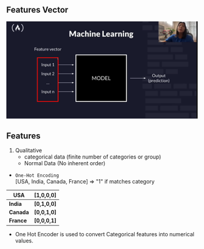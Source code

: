 ## Features Vector
![Alt text](image.png)

## Features
1. Qualitative
    * categorical data (finite number of categories or    group)
    * Normal Data (No inherent order)

+ `One-Hot Encoding`\
[USA, India, Canada, France]
=>
"1"   if matches category

| **USA**    	| **[1,0,0,0]** 	|
|------------	|---------------	|
| **India**  	| **[0,1,0,0]** 	|
| **Canada** 	| **[0,0,1,0]** 	|
| **France** 	| **[0,0,0,1]** 	|

* One Hot Encoder is used to convert Categorical features into numerical values.
